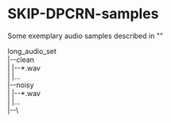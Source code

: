 # SKIP-DPCRN-samples
Some exemplary audio samples described in ""

long_audio_set\
|--clean\
|   |--\*.wav\
|   |...\
|--noisy\
|   |--\*.wav\
|   |...\
|--\
